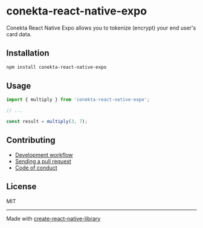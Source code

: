# conekta-react-native-expo

Conekta React Native Expo allows you to tokenize (encrypt) your end user's card data.

## Installation


```sh
npm install conekta-react-native-expo
```


## Usage


```js
import { multiply } from 'conekta-react-native-expo';

// ...

const result = multiply(3, 7);
```


## Contributing

- [Development workflow](CONTRIBUTING.md#development-workflow)
- [Sending a pull request](CONTRIBUTING.md#sending-a-pull-request)
- [Code of conduct](CODE_OF_CONDUCT.md)

## License

MIT

---

Made with [create-react-native-library](https://github.com/callstack/react-native-builder-bob)
